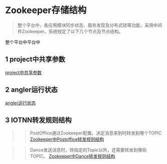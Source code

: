 # Zookeeper存储结构
>整个平台中，各应用模块同步状态、服务发现及分布式锁等功能，采用中间件Zookeeper。系统规定了以下几个节点及节点结构。

整个平台中平台中

## 1 project中共享参数

[project中共享参数](https://github.com/IvoryRaptor/InvoryRaptor/blob/master/zookeeper/PROJECT.md)

## 2 angler运行状态
[angler运行状态](https://github.com/IvoryRaptor/InvoryRaptor/blob/master/zookeeper/ANGLER.md)

## 3 IOTNN转发规则结构
>> PostOffice通过Zookeeper配置。决定消息来到时转发到哪个TOPIC
[Zookeeper中Postoffice转发规则结构](https://github.com/IvoryRaptor/InvoryRaptor/blob/master/zookeeper/POSTOFFICE.md)

>> Dance发送消息时，除指定的Topic以外，还需要转发到哪些TOPIC。
[Zookeeper中Dance转发规则结构](https://github.com/IvoryRaptor/InvoryRaptor/blob/master/zookeeper/DANCE.md)
